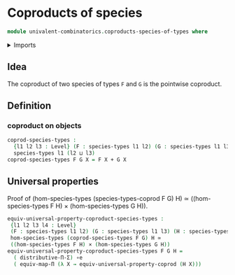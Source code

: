 # Coproducts of species

```agda
module univalent-combinatorics.coproducts-species-of-types where
```

<details><summary>Imports</summary>

```agda
open import foundation.cartesian-product-types
open import foundation.coproduct-types
open import foundation.equivalences
open import foundation.functoriality-dependent-function-types
open import foundation.type-theoretic-principle-of-choice
open import foundation.universal-property-coproduct-types
open import foundation.universe-levels

open import univalent-combinatorics.morphisms-species-of-types
open import univalent-combinatorics.species-of-types
```

</details>

## Idea

The coproduct of two species of types `F` and `G` is the pointwise coproduct.

## Definition

### coproduct on objects

```agda
coprod-species-types :
  {l1 l2 l3 : Level} (F : species-types l1 l2) (G : species-types l1 l3) →
  species-types l1 (l2 ⊔ l3)
coprod-species-types F G X = F X + G X
```

## Universal properties

Proof of (hom-species-types (species-types-coprod F G) H) ≃ ((hom-species-types
F H) × (hom-species-types G H)).

```agda
equiv-universal-property-coproduct-species-types :
 {l1 l2 l3 l4 : Level}
 (F : species-types l1 l2) (G : species-types l1 l3) (H : species-types l1 l4) →
 hom-species-types (coprod-species-types F G) H ≃
 ((hom-species-types F H) × (hom-species-types G H))
equiv-universal-property-coproduct-species-types F G H =
  ( distributive-Π-Σ) ∘e
  ( equiv-map-Π (λ X → equiv-universal-property-coprod (H X)))
```
